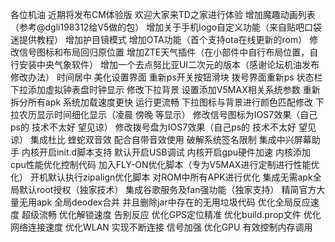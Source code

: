 各位机油  近期将发布CM体验版 欢迎大家来TD之家进行体验 
增加魔趣动画列表（参考@dgli198312给V5做的包）
增加关于手机logo自定义功能（来自贴吧口袋迷提供教程）
增加护目镜模式
增加OTA功能（首个支持ota在线更新的rom）
修改信号图标和布局回归原位置
增加ZTE天气插件（在小部件中自行布局位置，自行安装中央气象软件）
增加一个去点努比亚UI二次元的版本（感谢论坛机油发布修改办法）
时间居中
美化设置界面
重新ps开关按钮滑块
拨号界面重新ps
状态栏下拉添加虚拟钟表盘时钟显示
修改下拉背景
设置添加V5MAX相关系统参数
重新拆分所有apk 系统加载速度更快 运行更流畅
下拉图标与背景进行颜色匹配修改
下拉农历显示时间细化显示（凌晨 傍晚 等显示）
修改信号图标为IOS7效果（自己ps的 技术不太好 望见谅）
修改拨号盘为IOS7效果（自己ps的 技术不太好 望见谅）
集成杜比 蝰蛇双音效 配合自带音效使用
破解系统签名限制
集成中兴屏幕助手
内核开启init.d脚本支持
默认开启USB调试
内核开启gpu硬件加速
内核添加cpu性能优化控制代码
加入FLY-ON优化脚本（专为V5MAX进行定制进行性能优化）
开机默认执行zipalign优化脚本 对ROM中所有APK进行优化
集成无需apk全局默认root授权（独家技术）
集成谷歌服务及fan强功能（独家支持）
精简官方大量无用apk
全局deodex合并 并且删除jar中存在的无用垃圾代码
优化全局反应速度 超级流畅
优化解锁速度  告别反应
优化GPS定位精准
优化build.prop文件
优化网络连接速度
优化WLAN 实现不断连接 信号加强
优化GPU 有效控制内存调用
